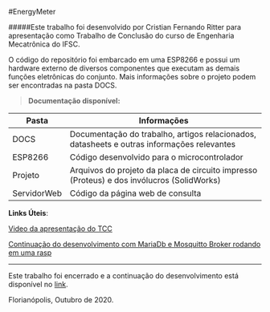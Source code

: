 #EnergyMeter

#####Este trabalho foi desenvolvido por Cristian Fernando Ritter para apresentação como Trabalho de Conclusão do curso de Engenharia Mecatrônica do IFSC.

O código do repositório foi embarcado em uma ESP8266 e possui um hardware externo de diversos componentes que executam as demais funções eletrônicas do conjunto.
Mais informações sobre o projeto podem ser encontradas na pasta DOCS.

>**Documentação disponível:**

| Pasta | Informações |
|-------|-------------|
| DOCS  | Documentação do trabalho, artigos relacionados, datasheets e outras informações relevantes |
| ESP8266  | Código desenvolvido para o microcontrolador |
| Projeto  | Arquivos do projeto da placa de circuito impresso (Proteus) e dos invólucros (SolidWorks)     |
| ServidorWeb  | Código da página web de consulta     |

**Links Úteis**:

[Video da apresentação do TCC](https://drive.google.com/file/d/1ILbdENN5ZJW_IXzVvyy8BjTQIgMoMRp9/view?usp=sharing)

[Continuação do desenvolvimento com MariaDb e Mosquitto Broker rodando em uma rasp](projetomosquitto)


-----------
Este trabalho foi encerrado e a continuação do desenvolvimento está disponível no [link](projetomosquitto).

Florianópolis, Outubro de 2020.


[projetomosquitto]: https://github.com/cristianritter/ENERGY_METER_MOSQUITTO